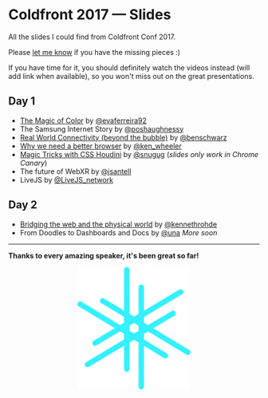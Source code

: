 
# Coldfront 2017 — Slides

All the slides I could find from Coldfront Conf 2017. 

Please [let me know](https://twitter.com/mads_nedergaard) if you have the missing pieces :)

If you have time for it, you should definitely watch the videos instead (will add link when available), so you won't miss out on the great presentations.


## Day 1 


- [The Magic of Color](http://evaferreira.com.ar/coldfront) by [@evaferreira92](https://twitter.com/evaferreira92)
- The Samsung Internet Story by [@poshaughnessy](https://twitter.com/poshaughnessy)
- [Real World Connectivity (beyond the bubble)](https://speakerdeck.com/benschwarz/beyond-the-bubble) by [@benschwarz](https://twitter.com/benschwarz)
- [Why we need a better browser](http://coldfront.surge.sh) by [@ken_wheeler](https://twitter.com/ken_wheeler)
- [Magic Tricks with CSS Houdini](http://snugug.github.io/magic-tricks-with-houdini) by [@snugug](https://twitter.com/snugug) (_slides only work in Chrome Canary_)
- The future of WebXR by [@jsantell](https://twitter.com/jsantell)
- LiveJS by [@LiveJS_network](https://twitter.com/LiveJS_network)

## Day 2

- [Bridging the web and the physical world](https://docs.google.com/presentation/d/13urpBTcAnKCi8iOccQfM4nIKDdxQrg5Qj6gymGPkk3s/mobilepresent?slide=id.g24e228bf8a_0_0) by [@kennethrohde](https://twitter.com/kennethrohde)
- From Doodles to Dashboards and Docs by [@una](https://twitter.com/una)
_More soon_

---

**Thanks to every amazing speaker, it's been great so far!**

<p align="center">
  <img src="logo.svg">
</p>
